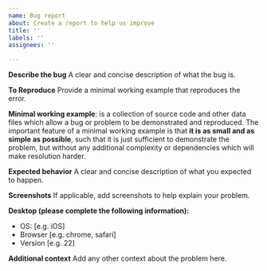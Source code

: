 ```yaml
---
name: Bug report
about: Create a report to help us improve
title: ''
labels: ''
assignees: ''

---
```


**Describe the bug**
A clear and concise description of what the bug is.

**To Reproduce**
Provide a minimal working example that reproduces the error. 

__Minimal working example__:  is a collection of source code and other data files which allow a bug or problem to be demonstrated and reproduced. The important feature of a minimal working example is that **it is as small and as simple as possible**, such that it is just sufficient to demonstrate the problem, but without any additional complexity or dependencies which will make resolution harder.

**Expected behavior**
A clear and concise description of what you expected to happen.

**Screenshots**
If applicable, add screenshots to help explain your problem.

**Desktop (please complete the following information):**
 - OS: [e.g. iOS]
 - Browser [e.g. chrome, safari]
 - Version [e.g. 22]

**Additional context**
Add any other context about the problem here.
